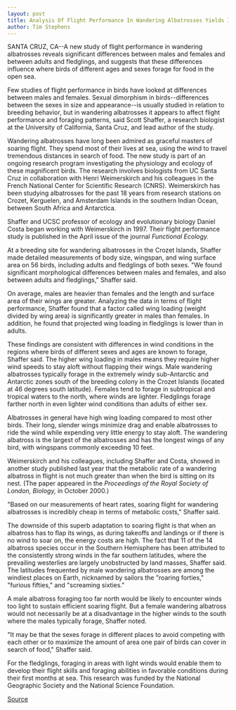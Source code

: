 ```yaml
---
layout: post
title: Analysis Of Flight Performance In Wandering Albatrosses Yields Insights Into Foraging Patterns Of Different Ages And Sexes
author: Tim Stephens
---
```


SANTA CRUZ, CA--A new study of flight performance in wandering albatrosses reveals significant differences between males and females and between adults and fledglings, and suggests that these differences influence where birds of different ages and sexes forage for food in the open sea.

Few studies of flight performance in birds have looked at differences between males and females. Sexual dimorphism in birds--differences between the sexes in size and appearance--is usually studied in relation to breeding behavior, but in wandering albatrosses it appears to affect flight performance and foraging patterns, said Scott Shaffer, a research biologist at the University of California, Santa Cruz, and lead author of the study.

Wandering albatrosses have long been admired as graceful masters of soaring flight. They spend most of their lives at sea, using the wind to travel tremendous distances in search of food. The new study is part of an ongoing research program investigating the physiology and ecology of these magnificent birds. The research involves biologists from UC Santa Cruz in collaboration with Henri Weimerskirch and his colleagues in the French National Center for Scientific Research (CNRS). Weimerskirch has been studying albatrosses for the past 18 years from research stations on Crozet, Kerguelen, and Amsterdam Islands in the southern Indian Ocean, between South Africa and Antarctica.

Shaffer and UCSC professor of ecology and evolutionary biology Daniel Costa began working with Weimerskirch in 1997. Their flight performance study is published in the April issue of the journal _Functional Ecology._

At a breeding site for wandering albatrosses in the Crozet Islands, Shaffer made detailed measurements of body size, wingspan, and wing surface area on 56 birds, including adults and fledglings of both sexes. "We found significant morphological differences between males and females, and also between adults and fledglings," Shaffer said.

On average, males are heavier than females and the length and surface area of their wings are greater. Analyzing the data in terms of flight performance, Shaffer found that a factor called wing loading (weight divided by wing area) is significantly greater in males than females. In addition, he found that projected wing loading in fledglings is lower than in adults.

These findings are consistent with differences in wind conditions in the regions where birds of different sexes and ages are known to forage, Shaffer said. The higher wing loading in males means they require higher wind speeds to stay aloft without flapping their wings. Male wandering albatrosses typically forage in the extremely windy sub-Antarctic and Antarctic zones south of the breeding colony in the Crozet Islands (located at 46 degrees south latitude). Females tend to forage in subtropical and tropical waters to the north, where winds are lighter. Fledglings forage farther north in even lighter wind conditions than adults of either sex.

Albatrosses in general have high wing loading compared to most other birds. Their long, slender wings minimize drag and enable albatrosses to ride the wind while expending very little energy to stay aloft. The wandering albatross is the largest of the albatrosses and has the longest wings of any bird, with wingspans commonly exceeding 10 feet.

Weimerskirch and his colleagues, including Shaffer and Costa, showed in another study published last year that the metabolic rate of a wandering albatross in flight is not much greater than when the bird is sitting on its nest. (The paper appeared in the _Proceedings of the Royal Society of London, Biology,_ in October 2000.)

"Based on our measurements of heart rates, soaring flight for wandering albatrosses is incredibly cheap in terms of metabolic costs," Shaffer said.

The downside of this superb adaptation to soaring flight is that when an albatross has to flap its wings, as during takeoffs and landings or if there is no wind to soar on, the energy costs are high. The fact that 11 of the 14 albatross species occur in the Southern Hemisphere has been attributed to the consistently strong winds in the far southern latitudes, where the prevailing westerlies are largely unobstructed by land masses, Shaffer said. The latitudes frequented by male wandering albatrosses are among the windiest places on Earth, nicknamed by sailors the "roaring forties," "furious fifties," and "screaming sixties."

A male albatross foraging too far north would be likely to encounter winds too light to sustain efficient soaring flight. But a female wandering albatross would not necessarily be at a disadvantage in the higher winds to the south where the males typically forage, Shaffer noted.

"It may be that the sexes forage in different places to avoid competing with each other or to maximize the amount of area one pair of birds can cover in search of food," Shaffer said.

For the fledglings, foraging in areas with light winds would enable them to develop their flight skills and foraging abilities in favorable conditions during their first months at sea. This research was funded by the National Geographic Society and the National Science Foundation.

[Source](http://www1.ucsc.edu/news_events/press_releases/archive/00-01/04-01/albatrosses.html "Permalink to Analysis sheds light on Albatrosses")
